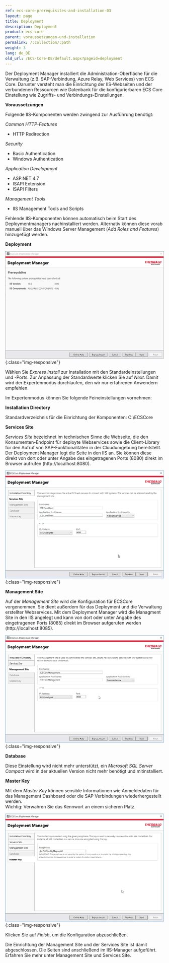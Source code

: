 ```yaml
---
ref: ecs-core-prerequisites-and-installation-03
layout: page
title: Deployment
description: Deployment
product: ecs-core
parent: voraussetzungen-und-installation
permalink: /:collection/:path
weight: 3
lang: de_DE
old_url: /ECS-Core-DE/default.aspx?pageid=deployment
---
```


Der Deployment Manager installiert die Administration-Oberfläche für die Verwaltung (z.B. SAP-Verbindung, Azure Relay, Web Services) von ECS Core. 
Darunter versteht man die Einrichtung der IIS-Webseiten und der verbundenen Ressourcen wie Datenbank für die konfigurierbaren ECS Core Einstellung wie Zugriffs- und Verbindungs-Einstellungen.

**Voraussetzungen**

Folgende IIS-Komponenten werden zwingend zur Ausführung benötigt:

*Common HTTP-Features*
- HTTP Redirection

*Security*
- Basic Authentication
- Windows Authentication

*Application Development*
- ASP.NET 4.7
- ISAPI Extension
- ISAPI Filters

*Management Tools*
- IIS Management Tools and Scripts


Fehlende IIS-Komponenten können automatisch beim Start des Deploymentmanagers nachinstalliert werden. Alternativ können diese vorab manuell über das Windows Server Management (*Add Roles and Features*) hinzugefügt werden.

**Deployment**

![ecscore-deploymentmanager-1.jpg](/img/content/ecscore-deploymentmanager-1.jpg){:class="img-responsive"}

Wählen Sie *Express Install* zur Installation mit den Standardeinstellungen und -Ports. Zur Anpassung der Standardwerte klicken Sie auf *Next*. Damit wird der Expertenmodus durchlaufen, den wir nur erfahrenen Anwendern empfehlen.  

Im Expertenmodus können Sie folgende Feineinstellungen vornehmen:

**Installation Directory**

Standardverzeichnis für die Einrichtung der Komponenten: C:\ECSCore

**Services Site**

*Services Site* bezeichnet im technischen Sinne die Webseite, die den Konsumenten-Endpoint für deployte Webservices sowie die Client-Library für den Aufruf von SAP-Funktionalitäten in der Cloudumgebung bereitstellt.<br>
Der Deployment Manager legt die Seite in den IIS an. Sie können diese direkt von dort oder unter Angabe des eingetragenen Ports (8080) direkt im Browser aufrufen (http://localhost:8080).


![ecscore-deploymentmanager-2.jpg](/img/content/ecscore-deploymentmanager-2.jpg){:class="img-responsive"}

**Management Site**

Auf der *Management Site* wird die Konfiguration für ECSCore vorgenommen. Sie dient außerdem für das Deployment und die Verwaltung erstellter Webservices. Mit dem Deployment Manager wird die Managment Site in den IIS angelegt und kann von dort oder unter Angabe des eingetragenen Ports (8085) direkt im Browser aufgerufen werden (http://localhost:8085).


![ecscore-deploymentmanager-3.jpg](/img/content/ecscore-deploymentmanager-3.jpg){:class="img-responsive"}

**Database**

Diese Einstellung wird nicht mehr unterstützt, ein *Microsoft SQL Server Compact* wird in der aktuellen Version nicht mehr benötigt und mitinstalliert. 

**Master Key**

Mit dem *Master Key* können sensible Informationen wie Anmeldedaten für das Management Dashboard oder die SAP Verbindungen wiederhergestellt werden.<br>
Wichtig: Verwahren Sie das Kennwort an einem sicheren Platz.

![ecscore-deploymentmanager-4.jpg](/img/content/ecscore-deploymentmanager-4.jpg){:class="img-responsive"}

Klicken Sie auf *Finish*, um die Konfiguration abzuschließen.

Die Einrichtung der Management Site und der Services Site ist damit abgeschlossen. Die Seiten sind anschließend im IIS-Manager aufgeführt.
Erfahren Sie mehr unter Management Site und Services Site. 